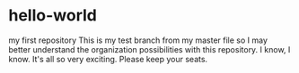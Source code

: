 # hello-world
my first repository
This is my test branch from my master file so I may better understand the organization possibilities with this repository. I know, I know. It's all so very exciting. Please keep your seats.
